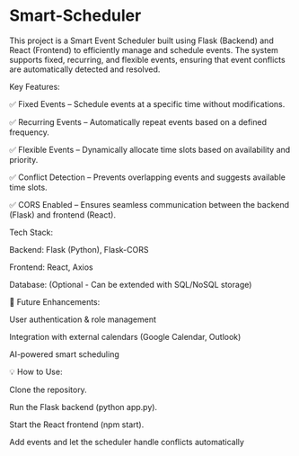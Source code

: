 # Smart-Scheduler
This project is a Smart Event Scheduler built using Flask (Backend) and React (Frontend) to efficiently manage and schedule events. The system supports fixed, recurring, and flexible events, ensuring that event conflicts are automatically detected and resolved.

Key Features:

✅ Fixed Events – Schedule events at a specific time without modifications.

✅ Recurring Events – Automatically repeat events based on a defined frequency.

✅ Flexible Events – Dynamically allocate time slots based on availability and priority.

✅ Conflict Detection – Prevents overlapping events and suggests available time slots.

✅ CORS Enabled – Ensures seamless communication between the backend (Flask) and frontend (React).

Tech Stack:

Backend: Flask (Python), Flask-CORS

Frontend: React, Axios

Database: (Optional - Can be extended with SQL/NoSQL storage)

🚀 Future Enhancements:

User authentication & role management

Integration with external calendars (Google Calendar, Outlook)

AI-powered smart scheduling

💡 How to Use:

Clone the repository.

Run the Flask backend (python app.py).

Start the React frontend (npm start).

Add events and let the scheduler handle conflicts automatically

